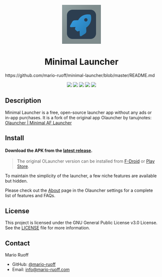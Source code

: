 <p align="center">
  <img alt="Logo" src="/assets/icon.png" width="128" />
  <h1 align="center">Minimal Launcher</h1>
</p>https://github.com/mario-ruoff/minimal-launcher/blob/master/README.md

<p align="center">
  <a href="https://opensource.org/licenses/MIT" alt="License">
        <img src="https://img.shields.io/badge/license-GPLv3-blue" /></a>
  <a href="https://github.com/mario-ruoff/minimal-launcher/stargazers" alt="GitHub Stars">
        <img src="https://img.shields.io/github/stars/mario-ruoff/minimal-launcher.svg" /></a>
  <a href="https://github.com/mario-ruoff/minimal-launcher/issues" alt="GitHub Issues">
        <img src="https://img.shields.io/github/issues/mario-ruoff/minimal-launcher.svg" /></a>
  <a href="https://github.com/mario-ruoff/minimal-launcher/pulls" alt="GitHub Pull Requests">
        <img src="https://img.shields.io/github/issues-pr/mario-ruoff/minimal-launcher.svg" /></a>
  <a alt="Version">
        <img src="https://img.shields.io/badge/version-alpha-orange.svg" /></a>
</p>

## Description
Minimal Launcher is a free, open-source launcher app without any ads or in-app purchases. It is a fork of the original app Olauncher by tanujnotes: [Olauncher | Minimal AF Launcher](https://github.com/tanujnotes/Olauncher)

## Install
#### Download the APK from the [latest release](https://github.com/mario-ruoff/minimal-launcher/releases/).
> The original OLauncher version can be installed from [F-Droid](https://f-droid.org/packages/app.olauncher) or [Play Store](https://play.google.com/store/apps/details?id=app.olauncher).

To maintain the simplicity of the launcher, a few niche features are available but hidden.

Please check out the [About](https://tanujnotes.substack.com/p/olauncher-minimal-af-launcher?utm_source=github) page in the Olauncher settings for a complete list of features and FAQs.

## License
This project is licensed under the GNU General Public License v3.0 License. See the [LICENSE](LICENSE) file for more information.

## Contact
Mario Ruoff

- GitHub: [@mario-ruoff](https://github.com/mario-ruoff)
- Email: [info@mario-ruoff.com](mailto:info@mario-ruoff.com)

